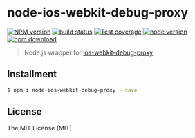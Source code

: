 # node-ios-webkit-debug-proxy

[![NPM version][npm-image]][npm-url]
[![build status][travis-image]][travis-url]
[![Test coverage][coveralls-image]][coveralls-url]
[![node version][node-image]][node-url]
[![npm download][download-image]][download-url]

[npm-image]: https://img.shields.io/npm/v/node-ios-webkit-debug-proxy.svg?style=flat-square
[npm-url]: https://npmjs.org/package/node-ios-webkit-debug-proxy
[travis-image]: https://img.shields.io/travis/macacajs/node-ios-webkit-debug-proxy.svg?style=flat-square
[travis-url]: https://travis-ci.org/macacajs/node-ios-webkit-debug-proxy
[coveralls-image]: https://img.shields.io/coveralls/macacajs/node-ios-webkit-debug-proxy.svg?style=flat-square
[coveralls-url]: https://coveralls.io/r/macacajs/node-ios-webkit-debug-proxy?branch=master
[node-image]: https://img.shields.io/badge/node.js-%3E=_8-green.svg?style=flat-square
[node-url]: http://nodejs.org/download/
[download-image]: https://img.shields.io/npm/dm/node-ios-webkit-debug-proxy.svg?style=flat-square
[download-url]: https://npmjs.org/package/node-ios-webkit-debug-proxy

> Node.js wrapper for [ios-webkit-debug-proxy](//github.com/google/ios-webkit-debug-proxy)

## Installment

```bash
$ npm i node-ios-webkit-debug-proxy --save
```

## License

The MIT License (MIT)
